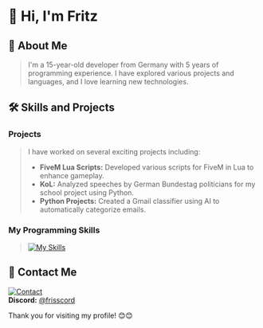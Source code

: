 # 👋 Hi, I'm Fritz

## 🙇 About Me
> I'm a 15-year-old developer from Germany with 5 years of programming experience. I have explored various projects and languages, and I love learning new technologies.

## 🛠️ Skills and Projects

### Projects
> I have worked on several exciting projects including:
> - **FiveM Lua Scripts:** Developed various scripts for FiveM in Lua to enhance gameplay.
> - **KoL:** Analyzed speeches by German Bundestag politicians for my school project using Python.
> - **Python Projects:** Created a Gmail classifier using AI to automatically categorize emails.

### My Programming Skills
> [![My Skills](https://skillicons.dev/icons?i=py,html,css,lua,react,tailwind,sql)](https://google.com)

## 📨 Contact Me
[![Contact](https://skillicons.dev/icons?i=discord)](https://discordapp.com/users/your_discord_id) <br>
**Discord:** [@frisscord](https://discordapp.com/users/your_discord_id)

Thank you for visiting my profile! 😊😊
